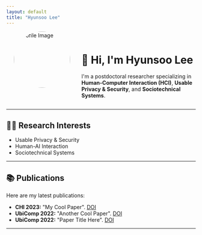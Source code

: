```yaml
---
layout: default
title: "Hyunsoo Lee"
---
```

<div style="display: flex; flex-direction: row; align-items: flex-start; padding-left: 20px;">

  <!-- 왼쪽: 프로필 이미지 + 아이콘 -->
  <div style="text-align: left; margin-right: 30px;">
    <img src="assets/images/profile.jpg" alt="Profile Image" style="width: 150px; height: 150px; border-radius: 50%; margin-bottom: 15px;">
  </div>

  <!-- 로고 아이콘들 -->
  <div style="text-align: left;">
    <a href="mailto:hslee90@kaist.ac.kr" style="margin: 10px 0;">
      <i class="fa-solid fa-envelope" style="font-size: 2rem; color: #002F6C;"></i>
    </a>
    <a href="https://twitter.com/hyunsoo820" style="margin: 10px 0;">
      <i class="fa-brands fa-twitter" style="font-size: 2rem; color: #002F6C;"></i>
    </a>
    <a href="https://scholar.google.com/citations?user=ctglUjoAAAAJ&hl=en" style="margin: 10px 0;">
      <i class="fa-brands fa-google" style="font-size: 2rem; color: #002F6C;"></i>
    </a>
    <a href="/assets/cv/Hyunsoo_Lee_CV.pdf" style="margin: 10px 0;">
      <i class="fa-solid fa-file-pdf" style="font-size: 2rem; color: #002F6C;"></i>
    </a>
  </div>

  <!-- 자기소개 -->
  <div style="margin-top: 20px;">
    <h1>👋 Hi, I'm Hyunsoo Lee</h1>
    <p>I'm a postdoctoral researcher specializing in <strong>Human-Computer Interaction (HCI)</strong>, <strong>Usable Privacy & Security</strong>, and <strong>Sociotechnical Systems</strong>.</p>
  </div>
</div>

---
## 🧑‍💻 Research Interests

- Usable Privacy & Security
- Human-AI Interaction
- Sociotechnical Systems

---

## 📚 Publications

Here are my latest publications:

- **CHI 2023:** "My Cool Paper". [DOI](https://doi.org/xxx)
- **UbiComp 2022:** "Another Cool Paper". [DOI](https://doi.org/xxx)
- **UbiComp 2022:** "Paper Title Here". [DOI](https://doi.org/xxx)

---
